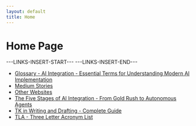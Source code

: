 ```yaml
---
layout: default
title: Home
---
```


# Home Page

---LINKS-INSERT-START---
---LINKS-INSERT-END---

- [Glossary - AI Integration - Essential Terms for Understanding Modern AI Implementation](/_pages/glossary-ai-integration.html)
- [Medium Stories](https://medium.com/@varada)
- [Other Websites](/_pages/websites.html)
- [The Five Stages of AI Integration - From Gold Rush to Autonomous Agents](/_pages/ai-integration.html)
- [TK in Writing and Drafting - Complete Guide](/_pages/tk.html)
- [TLA - Three Letter Acronym List](/html/tla.html)
